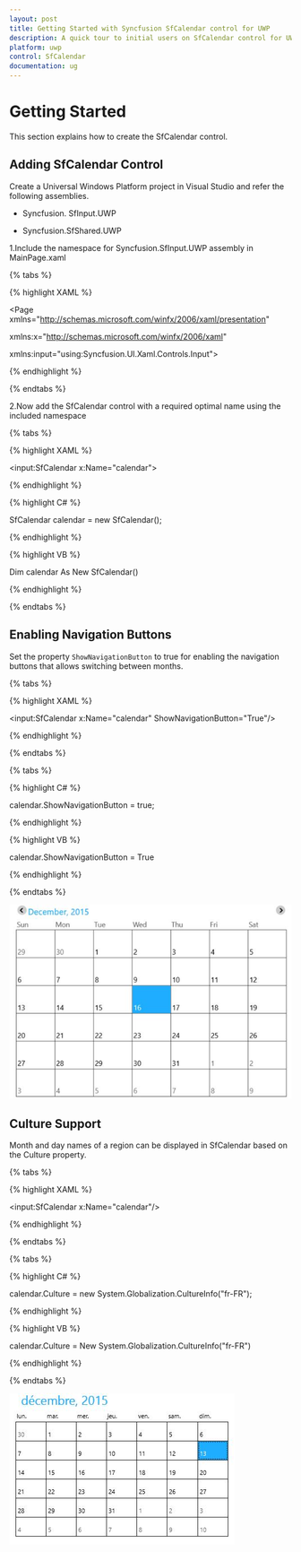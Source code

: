 ```yaml
---
layout: post
title: Getting Started with Syncfusion SfCalendar control for UWP
description: A quick tour to initial users on SfCalendar control for UWP
platform: uwp
control: SfCalendar
documentation: ug
---
```


# Getting Started

This section explains how to create the SfCalendar control.

## Adding SfCalendar Control

Create a Universal Windows Platform project in Visual Studio and refer the following assemblies.

* Syncfusion. SfInput.UWP

* Syncfusion.SfShared.UWP

1.Include the namespace for Syncfusion.SfInput.UWP assembly in MainPage.xaml

{% tabs %}

{% highlight XAML %}
 
<Page xmlns="http://schemas.microsoft.com/winfx/2006/xaml/presentation"

xmlns:x="http://schemas.microsoft.com/winfx/2006/xaml"

xmlns:input="using:Syncfusion.UI.Xaml.Controls.Input">

{% endhighlight %}

{% endtabs %}

2.Now add the SfCalendar control with a required optimal name using the included namespace

{% tabs %}

{% highlight XAML %}

<input:SfCalendar x:Name="calendar">

{% endhighlight %}

{% highlight C# %}

SfCalendar calendar = new SfCalendar();

{% endhighlight %}

{% highlight VB %}

Dim calendar As New SfCalendar()

{% endhighlight %}

{% endtabs %}

## Enabling Navigation Buttons

Set the property `ShowNavigationButton` to true for enabling the navigation buttons that allows switching between months.

{% tabs %}

{% highlight XAML %}

<input:SfCalendar x:Name="calendar" ShowNavigationButton="True"/>

{% endhighlight %}

{% endtabs %}

{% tabs %}

{% highlight C# %}

 calendar.ShowNavigationButton = true;

{% endhighlight %}

{% highlight VB %}

 calendar.ShowNavigationButton = True

{% endhighlight %}

{% endtabs %}

![Calendar with navigation buttons](SfCalendar-images/SfCalendar-img1.jpeg)

## Culture Support

Month and day names of a region can be displayed in SfCalendar based on the Culture property.

{% tabs %}

{% highlight XAML %}

<input:SfCalendar x:Name="calendar"/>

{% endhighlight %}

{% endtabs %}

{% tabs %}

{% highlight C# %}

calendar.Culture = new System.Globalization.CultureInfo("fr-FR");

{% endhighlight %}

{% highlight VB %}

calendar.Culture = New System.Globalization.CultureInfo("fr-FR")

{% endhighlight %}

{% endtabs %}

![Cuture support in calendar](SfCalendar-images/SfCalendar-img4.jpeg)


